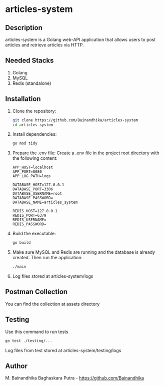 # articles-system

## Description
articles-system is a Golang web-API application that allows users to post articles and retrieve articles via HTTP.

## Needed Stacks
1. Golang
2. MySQL
3. Redis (standalone)

## Installation
1. Clone the repository:
   ```bash
   git clone https://github.com/Bainandhika/articles-system
   cd articles-system
   ```
2. Install dependencies:
   ```bash
   go mod tidy
   ```
3. Prepare the .env file:
   Create a .env file in the project root directory with the following content:
   ```env
   APP_HOST=localhost
   APP_PORT=8080
   APP_LOG_PATH=logs
   
   DATABASE_HOST=127.0.0.1
   DATABASE_PORT=3306
   DATABASE_USERNAME=root
   DATABASE_PASSWORD=
   DATABASE_NAME=articles_system
   
   REDIS_HOST=127.0.0.1
   REDIS_PORT=6379
   REDIS_USERNAME=
   REDIS_PASSWORD=
   ```
4. Build the executable:
   ```bash
   go build
   ```
5. Make sure MySQL and Redis are running and the database is already created. Then run the application:
   ```bash
   ./main
   ```
6. Log files stored at articles-system/logs

## Postman Collection
You can find the collection at assets directory

## Testing
Use this command to run tests
```bash
go test ./testing/...
```
Log files from test stored at articles-system/testing/logs

## Author
M. Bainandhika Baghaskara Putra - https://github.com/Bainandhika
  
